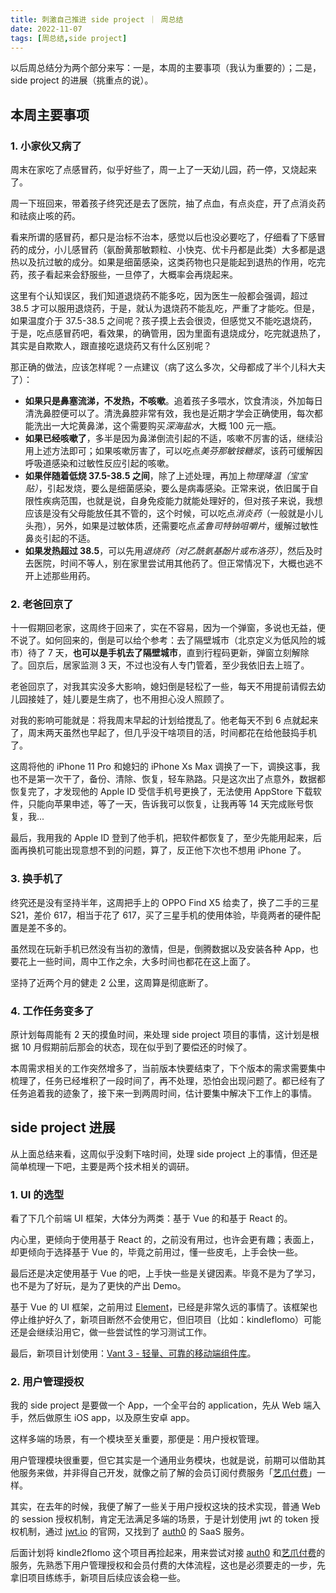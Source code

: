 ```yaml
---
title: 刺激自己推进 side project ｜ 周总结
date: 2022-11-07
tags: [周总结,side project]
---
```


以后周总结分为两个部分来写：一是，本周的主要事项（我认为重要的）；二是，side project 的进展（挑重点的说）。

## 本周主要事项

### 1. 小家伙又病了

周末在家吃了点感冒药，似乎好些了，周一上了一天幼儿园，药一停，又烧起来了。

周一下班回来，带着孩子终究还是去了医院，抽了点血，有点炎症，开了点消炎药和祛痰止咳的药。 

看来所谓的感冒药，都只是治标不治本，感觉以后也没必要吃了，仔细看了下感冒药的成分，小儿感冒药（氨酚黄那敏颗粒、小快克、优卡丹都是此类）大多都是退热以及抗过敏的成分。如果是细菌感染，这类药物也只是能起到退热的作用，吃完药，孩子看起来会舒服些，一旦停了，大概率会再烧起来。

这里有个认知误区，我们知道退烧药不能多吃，因为医生一般都会强调，超过 38.5 才可以服用退烧药，于是，就认为退烧药不能乱吃，严重了才能吃。但是，如果温度介于 37.5-38.5 之间呢？孩子摸上去会很烫，但感觉又不能吃退烧药，于是，吃点感冒药吧，看效果，的确管用，因为里面有退烧成分，吃完就退热了，其实是自欺欺人，跟直接吃退烧药又有什么区别呢？

那正确的做法，应该怎样呢？一点建议（病了这么多次，父母都成了半个儿科大夫了）：

- **如果只是鼻塞流涕，不发热，不咳嗽**。追着孩子多喂水，饮食清淡，外加每日清洗鼻腔便可以了。清洗鼻腔非常有效，我也是近期才学会正确使用，每次都能洗出一大坨黄鼻涕，这个需要购买*深海盐水*，大概 100 元一瓶。
- **如果已经咳嗽了**，多半是因为鼻涕倒流引起的不适，咳嗽不厉害的话，继续沿用上述方法即可；如果咳嗽厉害了，可以吃点*美芬那敏铵糖浆*，该药可缓解因呼吸道感染和过敏性反应引起的咳嗽。
- **如果伴随着低烧 37.5-38.5 之间**，除了上述处理，再加上*物理降温（宝宝贴）*，引起发烧，要么是细菌感染，要么是病毒感染。正常来说，依旧属于自限性疾病范围，也就是说，自身免疫能力就能处理好的，但对孩子来说，我想应该是没有父母能放任其不管的，这个时候，可以吃点*消炎药*（一般就是小儿头孢），另外，如果是过敏体质，还需要吃点*孟鲁司特钠咀嚼片*，缓解过敏性鼻炎引起的不适。
- **如果发热超过 38.5**，可以先用*退烧药（对乙酰氨基酚片或布洛芬）*，然后及时去医院，时间不等人，别在家里尝试用其他药了。但正常情况下，大概也逃不开上述那些用药。

### 2. 老爸回京了

十一假期回老家，这周终于回来了，实在不容易，因为一个弹窗，多说也无益，便不说了。如何回来的，倒是可以给个参考：去了隔壁城市（北京定义为低风险的城市）待了 7 天，**也可以是手机去了隔壁城市**，直到行程码更新，弹窗立刻解除了。回京后，居家监测 3 天，不过也没有人专门管着，至少我依旧去上班了。

老爸回京了，对我其实没多大影响，媳妇倒是轻松了一些，每天不用提前请假去幼儿园接娃了，娃儿要是生病了，也不用担心没人照顾了。

对我的影响可能就是：将我周末早起的计划给搅乱了。他老每天不到 6 点就起来了，周末两天虽然也早起了，但几乎没干啥项目的活，时间都花在给他鼓捣手机了。

这周将他的 iPhone 11 Pro 和媳妇的 iPhone Xs Max 调换了一下，调换这事，我也不是第一次干了，备份、清除、恢复，轻车熟路。只是这次出了点意外，数据都恢复完了，才发现他的 Apple ID 受信手机号更换了，无法使用 AppStore 下载软件，只能向苹果申述，等了一天，告诉我可以恢复，让我再等 14 天完成账号恢复，我...

最后，我用我的 Apple ID 登到了他手机，把软件都恢复了，至少先能用起来，后面再换机可能出现意想不到的问题，算了，反正他下次也不想用 iPhone 了。

### 3. 换手机了
终究还是没有坚持半年，这周把手上的 OPPO Find X5 给卖了，换了二手的三星 S21，差价 617，相当于花了 617，买了三星手机的使用体验，毕竟两者的硬件配置是差不多的。

虽然现在玩新手机已然没有当初的激情，但是，倒腾数据以及安装各种 App，也要花上一些时间，周中工作之余，大多时间也都花在这上面了。

坚持了近两个月的健走 2 公里，这周算是彻底断了。

### 4. 工作任务变多了

原计划每周能有 2 天的摸鱼时间，来处理 side project 项目的事情，这计划是根据 10 月假期前后那会的状态，现在似乎到了要偿还的时候了。

本周需求相关的工作突然增多了，当前版本快要结束了，下个版本的需求需要集中梳理了，任务已经堆积了一段时间了，再不处理，恐怕会出现问题了。都已经有了任务追着我的迹象了，接下来一到两周时间，估计要集中解决下工作上的事情。

## side project 进展

从上面总结来看，这周似乎没剩下啥时间，处理 side project 上的事情，但还是简单梳理一下吧，主要是两个技术相关的调研。

### 1. UI 的选型

看了下几个前端 UI 框架，大体分为两类：基于 Vue 的和基于 React 的。

内心里，更倾向于使用基于 React 的，之前没有用过，也许会更有趣；表面上，却更倾向于选择基于 Vue 的，毕竟之前用过，懂一些皮毛，上手会快一些。

最后还是决定使用基于 Vue 的吧，上手快一些是关键因素。毕竟不是为了学习，也不是为了好玩，是为了更快的产出 Demo。

基于 Vue 的 UI 框架，之前用过 [Element](https://element.eleme.cn/#/zh-CN/component/drawer)，已经是非常久远的事情了。该框架也停止维护好久了，新项目断然不会使用它，但旧项目（比如：kindleflomo）可能还是会继续沿用它，做一些尝试性的学习测试工作。

最后，新项目计划使用：[Vant 3 - 轻量、可靠的移动端组件库](https://vant-contrib.gitee.io/vant/#/zh-CN)。

### 2. 用户管理授权

我的 side project 是要做一个 App，一个全平台的 application，先从 Web 端入手，然后做原生 iOS app，以及原生安卓 app。

这样多端的场景，有一个模块至关重要，那便是：用户授权管理。

用户管理模块很重要，但它其实是一个通用业务模块，也就是说，前期可以借助其他服务来做，并非得自己开发，就像之前了解的会员订阅付费服务「[艺爪付费](https://www.ezfuns.com/)」一样。

其实，在去年的时候，我便了解了一些关于用户授权这块的技术实现，普通 Web 的 session 授权机制，肯定无法满足多端的场景，于是计划使用 jwt 的 token 授权机制，通过 [jwt.io](https://jwt.io/) 的官网，又找到了 [auth0](https://auth0.com) 的 SaaS 服务。

后面计划将 kindle2flomo 这个项目再捡起来，用来尝试对接 [auth0](https://auth0.com) 和[艺爪付费](https://www.ezfuns.com/)的服务，先熟悉下用户管理授权和会员付费的大体流程，这也是必须要走的一步，先拿旧项目练练手，新项目后续应该会稳一些。